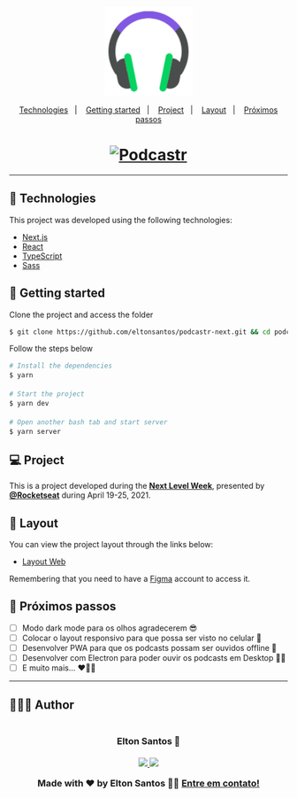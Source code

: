 <p align="center">
  <img alt="Podcastr" src=".github/icon.svg" width="160px">
</p>

<p align="center">
  <a href="#-technologies">Technologies</a>&nbsp;&nbsp;&nbsp;|&nbsp;&nbsp;&nbsp;
  <a href="#-getting-started">Getting started</a>&nbsp;&nbsp;&nbsp;|&nbsp;&nbsp;&nbsp;
  <a href="#-project">Project</a>&nbsp;&nbsp;&nbsp;|&nbsp;&nbsp;&nbsp;
  <a href="#-layout">Layout</a>&nbsp;&nbsp;&nbsp;|&nbsp;&nbsp;&nbsp;
  <a href="#-próximos-passos">Próximos passos</a>

<br>

<h1 align="center">
    <a href="https://podcastr-eltonsantos.vercel.app" target="_blank">
      <img alt="Podcastr" title="Podcastr" src=".github/podcastr.svg" />
    </a>
</h1>

---

## 🧪 Technologies

This project was developed using the following technologies:

- [Next.js](https://nextjs.org/)
- [React](https://reactjs.org)
- [TypeScript](https://www.typescriptlang.org/)
- [Sass](https://sass-lang.com/)

## 🚀 Getting started

Clone the project and access the folder

```bash
$ git clone https://github.com/eltonsantos/podcastr-next.git && cd podcastr-next
```

Follow the steps below
```bash
# Install the dependencies
$ yarn

# Start the project
$ yarn dev

# Open another bash tab and start server
$ yarn server
```

## 💻 Project

<!--- [Podcastr](https://podcastr-nlw.vercel.app/) to bring you even closer to the best technology podcasts! 💜 -->

This is a project developed during the **[Next Level Week](https://nextlevelweek.com/)**, presented by **[@Rocketseat](https://github.com/Rocketseat)** during April 19-25, 2021.

## 🔖 Layout

You can view the project layout through the links below:

- [Layout Web](https://www.figma.com/file/UwFEntsHpHYJlHNQAQr4gA/Podcastr?node-id=160%3A2761) 

Remembering that you need to have a [Figma](http://figma.com/) account to access it.

## 🐾 Próximos passos

- [ ] Modo dark mode para os olhos agradecerem 😎
- [ ] Colocar o layout responsivo para que possa ser visto no celular 🥰
- [ ] Desenvolver PWA para que os podcasts possam ser ouvidos offline 🤩
- [ ] Desenvolver com Electron para poder ouvir os podcasts em Desktop 🐱‍💻
- [ ] E muito mais... ❤💪🏼

---

## 👨🏻‍💻 Author

<h3 align="center">
  <img style="border-radius: 50%" src="https://avatars3.githubusercontent.com/u/1292594?s=460&u=0b1bfb0fc81256c59dc33f31ce344231bd5a5286&v=4" width="100px;" alt=""/>
  <br/>
  <strong>Elton Santos</strong> 🚀
  <br/>
  <br/>

 <a href="https://www.linkedin.com/in/eltonmelosantos" alt="LinkedIn" target="blank">
    <img src="https://img.shields.io/badge/-LinkedIn-blue?style=flat-square&logo=Linkedin&logoColor=white" />
  </a>

  <a href="mailto:elton.melo.santos@gmail.com?subject=Olá%20Elton" alt="Email" target="blank">
    <img src="https://img.shields.io/badge/-Gmail-c14438?style=flat-square&logo=Gmail&logoColor=white&link=mailto:elton.melo.santos@gmail.com" />
  </a>

<br/>

Made with ❤️ by Elton Santos 👋🏽 [Entre em contato!](https://www.linkedin.com/in/eltonmelosantos/)

</h3>
